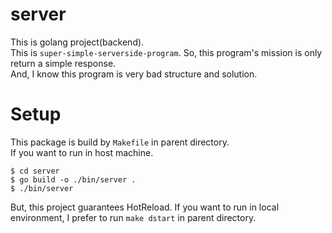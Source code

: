 # server

This is golang project(backend).  
This is `super-simple-serverside-program`. So, this program's mission is only return a simple response.  
And, I know this program is very bad structure and solution.

# Setup
This package is build by `Makefile` in parent directory.  
If you want to run in host machine.

```
$ cd server
$ go build -o ./bin/server .
$ ./bin/server
```

But, this project guarantees HotReload.
If you want to run in local environment, I prefer to run `make dstart` in parent directory.
